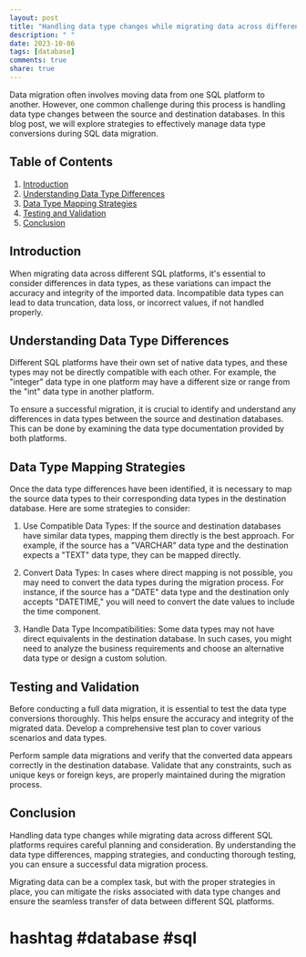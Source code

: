 ```yaml
---
layout: post
title: "Handling data type changes while migrating data across different SQL platforms"
description: " "
date: 2023-10-06
tags: [database]
comments: true
share: true
---
```


Data migration often involves moving data from one SQL platform to another. However, one common challenge during this process is handling data type changes between the source and destination databases. In this blog post, we will explore strategies to effectively manage data type conversions during SQL data migration.

## Table of Contents ##
1. [Introduction](#introduction)
2. [Understanding Data Type Differences](#data-type-differences)
3. [Data Type Mapping Strategies](#data-type-mapping)
4. [Testing and Validation](#testing-validation)
5. [Conclusion](#conclusion)

## Introduction ##

When migrating data across different SQL platforms, it's essential to consider differences in data types, as these variations can impact the accuracy and integrity of the imported data. Incompatible data types can lead to data truncation, data loss, or incorrect values, if not handled properly.

## Understanding Data Type Differences ##

Different SQL platforms have their own set of native data types, and these types may not be directly compatible with each other. For example, the "integer" data type in one platform may have a different size or range from the "int" data type in another platform.

To ensure a successful migration, it is crucial to identify and understand any differences in data types between the source and destination databases. This can be done by examining the data type documentation provided by both platforms.

## Data Type Mapping Strategies ##

Once the data type differences have been identified, it is necessary to map the source data types to their corresponding data types in the destination database. Here are some strategies to consider:

1. Use Compatible Data Types: If the source and destination databases have similar data types, mapping them directly is the best approach. For example, if the source has a "VARCHAR" data type and the destination expects a "TEXT" data type, they can be mapped directly.

2. Convert Data Types: In cases where direct mapping is not possible, you may need to convert the data types during the migration process. For instance, if the source has a "DATE" data type and the destination only accepts "DATETIME," you will need to convert the date values to include the time component.

3. Handle Data Type Incompatibilities: Some data types may not have direct equivalents in the destination database. In such cases, you might need to analyze the business requirements and choose an alternative data type or design a custom solution.

## Testing and Validation ##

Before conducting a full data migration, it is essential to test the data type conversions thoroughly. This helps ensure the accuracy and integrity of the migrated data. Develop a comprehensive test plan to cover various scenarios and data types.

Perform sample data migrations and verify that the converted data appears correctly in the destination database. Validate that any constraints, such as unique keys or foreign keys, are properly maintained during the migration process.

## Conclusion ##

Handling data type changes while migrating data across different SQL platforms requires careful planning and consideration. By understanding the data type differences, mapping strategies, and conducting thorough testing, you can ensure a successful data migration process.

Migrating data can be a complex task, but with the proper strategies in place, you can mitigate the risks associated with data type changes and ensure the seamless transfer of data between different SQL platforms.

# hashtag #database #sql